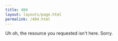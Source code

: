 ```yaml
---
title: 404
layout: layouts/page.html
permalink: /404.html
---
```

Uh oh, the resource you requested isn't here. Sorry.
